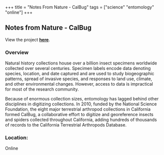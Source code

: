 +++
title = "Notes From Nature - CalBug"
tags = ["science" "entomology" "online"]
+++

## Notes from Nature - CalBug

View the project [**here**](https://www.zooniverse.org/projects/md68135/notes-from-nature-calbug).

### Overview

Natural history collections house over a billion insect specimens worldwide collected over several centuries. Specimen labels encode data denoting species, location, and date captured and are used to study biogeographic patterns, spread of invasive species, and responses to land use, climate, and other environmental changes. However, access to data is impractical for most of the research community.

Because of enormous collection sizes, entomology has lagged behind other disciplines in digitizing collections. In 2010, funded by the National Science Foundation, the eight major terrestrial arthropod collections in California formed CalBug, a collaborative effort to digitize and georeference insects and spiders collected throughout California, adding hundreds of thousands of records to the California Terrestrial Arthropods Database.

### Location:
Online
